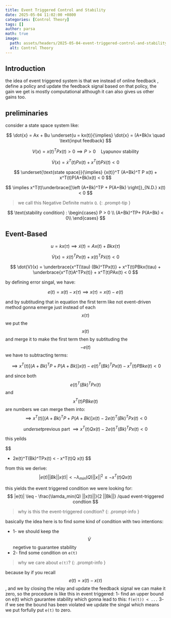 ```yaml
---
title: Event Triggered Control and Stability
date: 2025-05-04 11:02:00 +0800
categories: [Control Theory]
tags: []
author: parsa
math: true
image:
  path: assets/headers/2025-05-04-event-triggered-control-and-stability.png
  alt: Control Theory
---
```


## Introduction

the idea of event triggered system is that we instead of online feedback , define a policy and update the feedback signal based on that policy, the gain we get is mostly computational although it can also gives us other gains too.

## preliminaries

consider a state space system like:

$$
\dot{x} = Ax + Bu \underset{u = kx(t)}{\implies} \dot{x} = (A+Bk)x \quad \text{input feedback}
$$

$$
V(x) = {x(t)}^TPx(t) > 0 \implies P > 0 \quad \text{Lyapunov stability}
$$

$$
\dot{V}(x) = \dot{x}^T(t)Px(t) + x^T(t)P\dot{x}(t) < 0
$$

$$
\underset{\text{state space}}{\implies} {x(t)}^T (A+Bk)^T P x(t) + x^T(t)P(A+Bk)x(t) < 0 
$$

$$
\implies x^T(t)\underbrace{[\left (A+Bk)^TP + P(A+Bk) \right]}_{N.D.} x(t) < 0
$$

> we call this Negative Definite matrix `Q`.
{: .prompt-tip }

$$
\text{stability condition} :
\begin{cases} 
      P > 0 \\ 
      (A+Bk)^TP+ P(A+Bk) < 0\\
   \end{cases}
$$

## Event-Based

$$
u = kx(\tau) \implies \dot{x}(t) = Ax(t) + Bkx(\tau)
$$

$$
\dot{V}(x) = \dot{x}(t)^TPx(t) + x(t)^TP\dot{x}(t) < 0
$$

$$
\dot{V}(x) = \underbrace{x^T(\tau) (Bk)^TPx(t)} + x^T(t)PBkx(\tau) + \underbrace{x^T(t)A^TPx(t)} + x^T(t)PAx(t) < 0
$$

by defining error singal, we have:

$$
e(t) = x(t) - x(\tau) \implies x(\tau) = x(t) - e(t) 
$$

and by subtituding that in equation the first term like not event-driven method gonna emerge just instead of each $$x(\tau)$$ we put the $$x(t)$$ and merge it to make the first term then by subtituding the $$-e(t)$$ we have to subtracting terms:

$$
\implies x^T(t)[\left (A+Bk)^TP + P(A+Bk) \right] x(t) - e(t)^T(Bk)^TPx(t) - x^T(t)PBke(t) < 0
$$

and since both $$e(t)^T(Bk)^TPx(t)$$ and $$x^T(t)PBke(t) $$ are numbers we can merge them into:
$$
\implies x^T(t)[\left (A+Bk)^TP + P(A+Bk) \right] x(t) - 2e(t)^T(Bk)^TPx(t) < 0
$$

$$
underset{\text{previous part }}{\implies} x^T(t)Q x(t) - 2e(t)^T(Bk)^TPx(t) < 0
$$

this yeilds 

$$
- 2e(t)^T(Bk)^TPx(t) < - x^T(t)Q x(t)
$$

from this we derive:
$$
|e(t)||Bk||x(t)| < - \lambda_{min}(Q)||x||^2 \leq - x^T(t)Q x(t)
$$

this yields the event triggered condition we were looking for:
$$
|e(t)| \leq - \frac{\lamda_min(Q) ||x(t)||}{2 ||Bk||} /quad event-triggered condtion
$$

> why is this the event-triggered condtion?
{: .prompt-info }

basically the idea here is to find some kind of condition with two intentions:
- 1- we should keep the $$\dot{V}$$ negetive to guarantee stability
- 2- find some condition on `e(t)`

> why we care about `e(t)`?
{: .prompt-info }

because by if you recall $$e(t) = x(t) - x(\tau)$$ , and we by closing the relay and update the feedback signal we can make it zero, so the procedure is like this in event triggered:
1- find an upper bound on e(t) which gaurantee stability which gonna lead to this: `f(e(t)) < ...`
3- if we see the bound has been violated we update the singal which means we put forfully put `e(t)` to zero.
 
